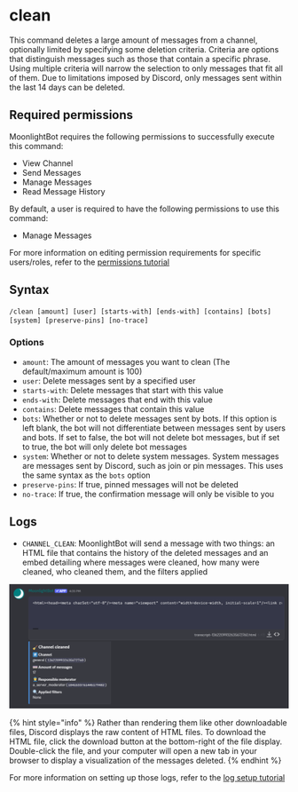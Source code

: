 # clean

This command deletes a large amount of messages from a channel, optionally limited by specifying some deletion criteria. Criteria are options that distinguish messages such as those that contain a specific phrase. Using multiple criteria will narrow the selection to only messages that fit all of them. Due to limitations imposed by Discord, only messages sent within the last 14 days can be deleted.

## Required permissions

MoonlightBot requires the following permissions to successfully execute this command:

* View Channel
* Send Messages
* Manage Messages
* Read Message History

By default, a user is required to have the following permissions to use this command:

* Manage Messages

For more information on editing permission requirements for specific users/roles, refer to the [permissions tutorial](/start-up/permission-tutorial.md)

## Syntax

```text
/clean [amount] [user] [starts-with] [ends-with] [contains] [bots] [system] [preserve-pins] [no-trace]
```

### Options

* `amount`: The amount of messages you want to clean (The default/maximum amount is 100)
* `user`: Delete messages sent by a specified user
* `starts-with`: Delete messages that start with this value
* `ends-with`: Delete messages that end with this value
* `contains`: Delete messages that contain this value
* `bots`: Whether or not to delete messages sent by bots. If this option is left blank, the bot will not differentiate between messages sent by users and bots. If set to false, the bot will not delete bot messages, but if set to true, the bot will only delete bot messages
* `system`: Whether or not to delete system messages. System messages are messages sent by Discord, such as join or pin messages. This uses the same syntax as the `bots` option
* `preserve-pins`: If true, pinned messages will not be deleted
* `no-trace`: If true, the confirmation message will only be visible to you

## Logs

* `CHANNEL_CLEAN`: MoonlightBot will send a message with two things: an HTML file that contains the history of the deleted messages and an embed detailing where messages were cleaned, how many were cleaned, who cleaned them, and the filters applied

![An example of logs sent by the bot after a clean command execution](/.gitbook/assets/CleanLogs.png "Clean Logs")

{% hint style="info" %}
Rather than rendering them like other downloadable files, Discord displays the raw content of HTML files. To download the HTML file, click the download button at the bottom-right of the file display. Double-click the file, and your computer will open a new tab in your browser to display a visualization of the messages deleted.
{% endhint %}

For more information on setting up those logs, refer to the [log setup tutorial](/README.md#logging)
